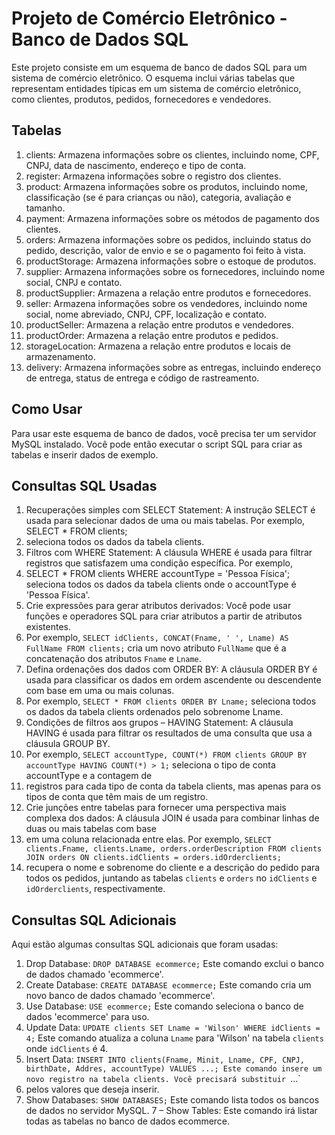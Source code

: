 # Projeto de Comércio Eletrônico - Banco de Dados SQL

Este projeto consiste em um esquema de banco de dados SQL para um sistema de comércio eletrônico. O esquema inclui várias tabelas que representam entidades
típicas em um sistema de comércio eletrônico, como clientes, produtos, pedidos, fornecedores e vendedores.

## Tabelas

1.  clients: Armazena informações sobre os clientes, incluindo nome, CPF, CNPJ, data de nascimento, endereço e tipo de conta.
2.  register: Armazena informações sobre o registro dos clientes.
3.  product: Armazena informações sobre os produtos, incluindo nome, classificação (se é para crianças ou não), categoria, avaliação e tamanho.
4.  payment: Armazena informações sobre os métodos de pagamento dos clientes.
5.  orders: Armazena informações sobre os pedidos, incluindo status do pedido, descrição, valor de envio e se o pagamento foi feito à vista.
6.  productStorage: Armazena informações sobre o estoque de produtos.
7.  supplier: Armazena informações sobre os fornecedores, incluindo nome social, CNPJ e contato.
8.  productSupplier: Armazena a relação entre produtos e fornecedores.
9.  seller: Armazena informações sobre os vendedores, incluindo nome social, nome abreviado, CNPJ, CPF, localização e contato.
10.  productSeller: Armazena a relação entre produtos e vendedores.
11.  productOrder: Armazena a relação entre produtos e pedidos.
12.  storageLocation: Armazena a relação entre produtos e locais de armazenamento.
13.  delivery: Armazena informações sobre as entregas, incluindo endereço de entrega, status de entrega e código de rastreamento.

## Como Usar

Para usar este esquema de banco de dados, você precisa ter um servidor MySQL instalado. Você pode então executar o script SQL para criar as tabelas e inserir dados de exemplo.

## Consultas SQL Usadas

1.  Recuperações simples com SELECT Statement: A instrução SELECT é usada para selecionar dados de uma ou mais tabelas. Por exemplo, SELECT * FROM clients;
2.  seleciona todos os dados da tabela clients.
3.  Filtros com WHERE Statement: A cláusula WHERE é usada para filtrar registros que satisfazem uma condição específica. Por exemplo,
4.  SELECT * FROM clients WHERE accountType = 'Pessoa Física'; seleciona todos os dados da tabela clients onde o accountType é 'Pessoa Física'.
5.  Crie expressões para gerar atributos derivados: Você pode usar funções e operadores SQL para criar atributos a partir de atributos existentes.
6.  Por exemplo, `SELECT idClients, CONCAT(Fname, ' ', Lname) AS FullName FROM clients;` cria um novo atributo `FullName` que é a concatenação dos atributos `Fname` e `Lname`.
7.  Defina ordenações dos dados com ORDER BY: A cláusula ORDER BY é usada para classificar os dados em ordem ascendente ou descendente com base em uma ou mais colunas.
8.  Por exemplo, `SELECT * FROM clients ORDER BY Lname;` seleciona todos os dados da tabela clients ordenados pelo sobrenome Lname.
9.  Condições de filtros aos grupos – HAVING Statement: A cláusula HAVING é usada para filtrar os resultados de uma consulta que usa a cláusula GROUP BY.
10.  Por exemplo, `SELECT accountType, COUNT(*) FROM clients GROUP BY accountType HAVING COUNT(*) > 1;` seleciona o tipo de conta accountType e a contagem de
11.  registros para cada tipo de conta da tabela clients, mas apenas para os tipos de conta que têm mais de um registro.
12.  Crie junções entre tabelas para fornecer uma perspectiva mais complexa dos dados: A cláusula JOIN é usada para combinar linhas de duas ou mais tabelas com base
13.  em uma coluna relacionada entre elas. Por exemplo, `SELECT clients.Fname, clients.Lname, orders.orderDescription FROM clients JOIN orders ON clients.idClients = orders.idOrderclients;`
14.  recupera o nome e sobrenome do cliente e a descrição do pedido para todos os pedidos, juntando as tabelas `clients` e `orders` no `idClients` e `idOrderclients`, respectivamente.

## Consultas SQL Adicionais

Aqui estão algumas consultas SQL adicionais que foram usadas:

1.  Drop Database: `DROP DATABASE ecommerce;` Este comando exclui o banco de dados chamado 'ecommerce'.
2.  Create Database: `CREATE DATABASE ecommerce;` Este comando cria um novo banco de dados chamado 'ecommerce'.
3.  Use Database: `USE ecommerce;` Este comando seleciona o banco de dados 'ecommerce' para uso.
4.  Update Data: `UPDATE clients SET Lname = 'Wilson' WHERE idClients = 4;` Este comando atualiza a coluna `Lname` para 'Wilson' na tabela `clients` onde `idClients` é 4.
5.  Insert Data: `INSERT INTO clients(Fname, Minit, Lname, CPF, CNPJ, birthDate, Addres, accountType) VALUES ...; Este comando insere um novo registro na tabela clients. Você precisará substituir `...`
6.  pelos valores que deseja inserir.
7.  Show Databases: `SHOW DATABASES;` Este comando lista todos os bancos de dados no servidor MySQL.
7 – Show Tables: Este comando irá listar todas as tabelas no banco de dados ecommerce.
